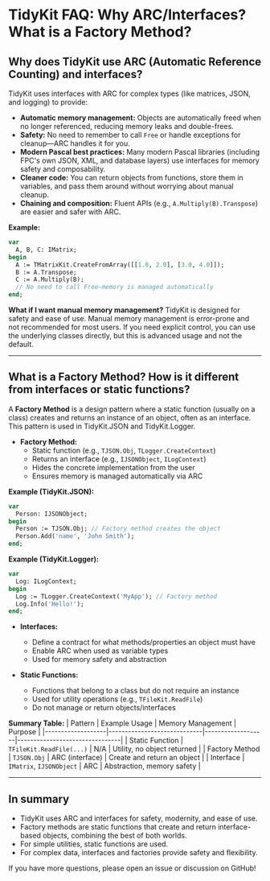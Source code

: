 # TidyKit FAQ: Why ARC/Interfaces? What is a Factory Method?

## Why does TidyKit use ARC (Automatic Reference Counting) and interfaces?

TidyKit uses interfaces with ARC for complex types (like matrices, JSON, and logging) to provide:

- **Automatic memory management:** Objects are automatically freed when no longer referenced, reducing memory leaks and double-frees.
- **Safety:** No need to remember to call `Free` or handle exceptions for cleanup—ARC handles it for you.
- **Modern Pascal best practices:** Many modern Pascal libraries (including FPC's own JSON, XML, and database layers) use interfaces for memory safety and composability.
- **Cleaner code:** You can return objects from functions, store them in variables, and pass them around without worrying about manual cleanup.
- **Chaining and composition:** Fluent APIs (e.g., `A.Multiply(B).Transpose`) are easier and safer with ARC.

**Example:**
```pascal
var
  A, B, C: IMatrix;
begin
  A := TMatrixKit.CreateFromArray([[1.0, 2.0], [3.0, 4.0]]);
  B := A.Transpose;
  C := A.Multiply(B);
  // No need to call Free—memory is managed automatically
end;
```

**What if I want manual memory management?**
TidyKit is designed for safety and ease of use. Manual memory management is error-prone and not recommended for most users. If you need explicit control, you can use the underlying classes directly, but this is advanced usage and not the default.

---

## What is a Factory Method? How is it different from interfaces or static functions?

A **Factory Method** is a design pattern where a static function (usually on a class) creates and returns an instance of an object, often as an interface. This pattern is used in TidyKit.JSON and TidyKit.Logger.

- **Factory Method:**
  - Static function (e.g., `TJSON.Obj`, `TLogger.CreateContext`)
  - Returns an interface (e.g., `IJSONObject`, `ILogContext`)
  - Hides the concrete implementation from the user
  - Ensures memory is managed automatically via ARC

**Example (TidyKit.JSON):**
```pascal
var
  Person: IJSONObject;
begin
  Person := TJSON.Obj; // Factory method creates the object
  Person.Add('name', 'John Smith');
end;
```

**Example (TidyKit.Logger):**
```pascal
var
  Log: ILogContext;
begin
  Log := TLogger.CreateContext('MyApp'); // Factory method
  Log.Info('Hello!');
end;
```

- **Interfaces:**
  - Define a contract for what methods/properties an object must have
  - Enable ARC when used as variable types
  - Used for memory safety and abstraction

- **Static Functions:**
  - Functions that belong to a class but do not require an instance
  - Used for utility operations (e.g., `TFileKit.ReadFile`)
  - Do not manage or return objects/interfaces

**Summary Table:**
| Pattern           | Example Usage                | Memory Management | Purpose                        |
|-------------------|-----------------------------|-------------------|--------------------------------|
| Static Function   | `TFileKit.ReadFile(...)`     | N/A               | Utility, no object returned    |
| Factory Method    | `TJSON.Obj`                 | ARC (interface)   | Create and return an object    |
| Interface         | `IMatrix`, `IJSONObject`    | ARC               | Abstraction, memory safety     |

---

## In summary
- TidyKit uses ARC and interfaces for safety, modernity, and ease of use.
- Factory methods are static functions that create and return interface-based objects, combining the best of both worlds.
- For simple utilities, static functions are used.
- For complex data, interfaces and factories provide safety and flexibility.

If you have more questions, please open an issue or discussion on GitHub!